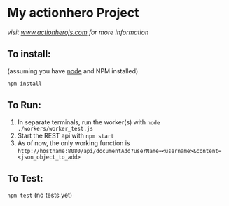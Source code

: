 # My actionhero Project

*visit www.actionherojs.com for more information*

## To install:
(assuming you have [node](http://nodejs.org/) and NPM installed)

`npm install`

## To Run:
1) In separate terminals, run the worker(s) with `node ./workers/worker_test.js`
2) Start the REST api with `npm start`
3) As of now, the only working function is `http://hostname:8080/api/documentAdd?userName=<username>&content=<json_object_to_add>`

## To Test:
`npm test` (no tests yet)
